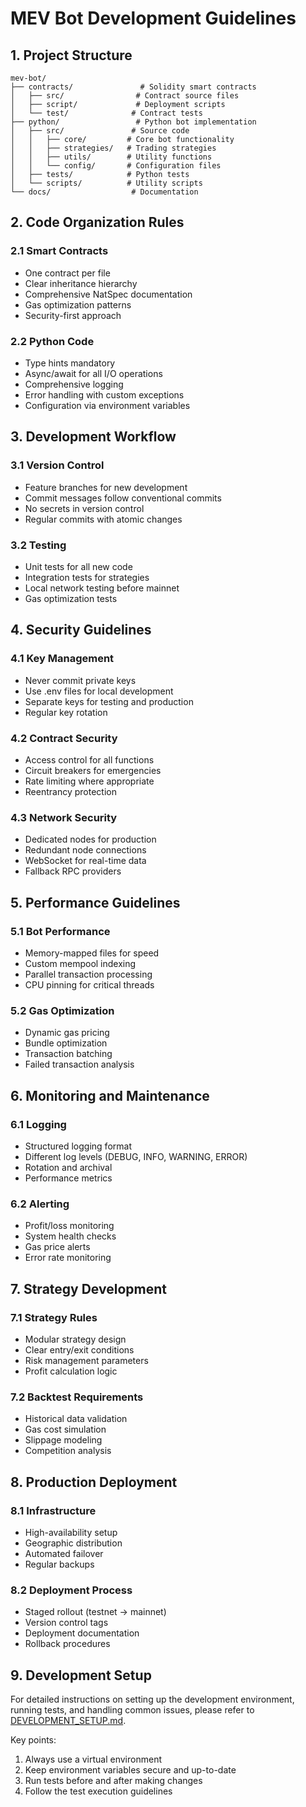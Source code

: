 # MEV Bot Development Guidelines

## 1. Project Structure
```
mev-bot/
├── contracts/               # Solidity smart contracts
│   ├── src/                # Contract source files
│   ├── script/             # Deployment scripts
│   └── test/              # Contract tests
├── python/                 # Python bot implementation
│   ├── src/               # Source code
│   │   ├── core/         # Core bot functionality
│   │   ├── strategies/   # Trading strategies
│   │   ├── utils/        # Utility functions
│   │   └── config/       # Configuration files
│   ├── tests/            # Python tests
│   └── scripts/          # Utility scripts
└── docs/                  # Documentation
```

## 2. Code Organization Rules

### 2.1 Smart Contracts
- One contract per file
- Clear inheritance hierarchy
- Comprehensive NatSpec documentation
- Gas optimization patterns
- Security-first approach

### 2.2 Python Code
- Type hints mandatory
- Async/await for all I/O operations
- Comprehensive logging
- Error handling with custom exceptions
- Configuration via environment variables

## 3. Development Workflow

### 3.1 Version Control
- Feature branches for new development
- Commit messages follow conventional commits
- No secrets in version control
- Regular commits with atomic changes

### 3.2 Testing
- Unit tests for all new code
- Integration tests for strategies
- Local network testing before mainnet
- Gas optimization tests

## 4. Security Guidelines

### 4.1 Key Management
- Never commit private keys
- Use .env files for local development
- Separate keys for testing and production
- Regular key rotation

### 4.2 Contract Security
- Access control for all functions
- Circuit breakers for emergencies
- Rate limiting where appropriate
- Reentrancy protection

### 4.3 Network Security
- Dedicated nodes for production
- Redundant node connections
- WebSocket for real-time data
- Fallback RPC providers

## 5. Performance Guidelines

### 5.1 Bot Performance
- Memory-mapped files for speed
- Custom mempool indexing
- Parallel transaction processing
- CPU pinning for critical threads

### 5.2 Gas Optimization
- Dynamic gas pricing
- Bundle optimization
- Transaction batching
- Failed transaction analysis

## 6. Monitoring and Maintenance

### 6.1 Logging
- Structured logging format
- Different log levels (DEBUG, INFO, WARNING, ERROR)
- Rotation and archival
- Performance metrics

### 6.2 Alerting
- Profit/loss monitoring
- System health checks
- Gas price alerts
- Error rate monitoring

## 7. Strategy Development

### 7.1 Strategy Rules
- Modular strategy design
- Clear entry/exit conditions
- Risk management parameters
- Profit calculation logic

### 7.2 Backtest Requirements
- Historical data validation
- Gas cost simulation
- Slippage modeling
- Competition analysis

## 8. Production Deployment

### 8.1 Infrastructure
- High-availability setup
- Geographic distribution
- Automated failover
- Regular backups

### 8.2 Deployment Process
- Staged rollout (testnet → mainnet)
- Version control tags
- Deployment documentation
- Rollback procedures

## 9. Development Setup

For detailed instructions on setting up the development environment, running tests, and handling common issues, please refer to [DEVELOPMENT_SETUP.md](DEVELOPMENT_SETUP.md).

Key points:
1. Always use a virtual environment
2. Keep environment variables secure and up-to-date
3. Run tests before and after making changes
4. Follow the test execution guidelines
